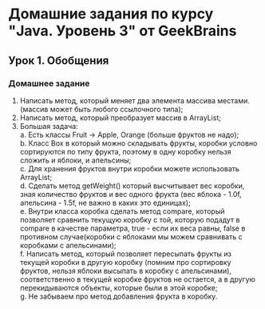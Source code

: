 # Домашние задания по курсу "Java. Уровень 3" от GeekBrains

## Урок 1. Обобщения

### Домашнее задание

1. Написать метод, который меняет два элемента массива местами. (массив может быть любого ссылочного типа);
2. Написать метод, который преобразует массив в ArrayList;
3. Большая задача:  
   a. Есть классы Fruit -> Apple, Orange (больше фруктов не надо);  
   b. Класс Box в который можно складывать фрукты, коробки условно сортируются по типу фрукта, поэтому в одну коробку нельзя сложить и яблоки, и апельсины;  
   c. Для хранения фруктов внутри коробки можете использовать ArrayList;  
   d. Сделать метод getWeight() который высчитывает вес коробки, зная количество фруктов и вес одного фрукта (вес яблока - 1.0f, апельсина - 1.5f, не важно в каких это единицах);  
   e. Внутри класса коробка сделать метод compare, который позволяет сравнить текущую коробку с той, которую подадут в compare в качестве параметра, true - если их веса равны, false в противном случае(коробки с яблоками мы можем сравнивать с коробками с апельсинами);  
   f. Написать метод, который позволяет пересыпать фрукты из текущей коробки в другую коробку (помним про сортировку фруктов, нельзя яблоки высыпать в коробку с апельсинами), соответственно в текущей коробке фруктов не остается, а в другую перекидываются объекты, которые были в этой коробке;  
   g. Не забываем про метод добавления фрукта в коробку.

